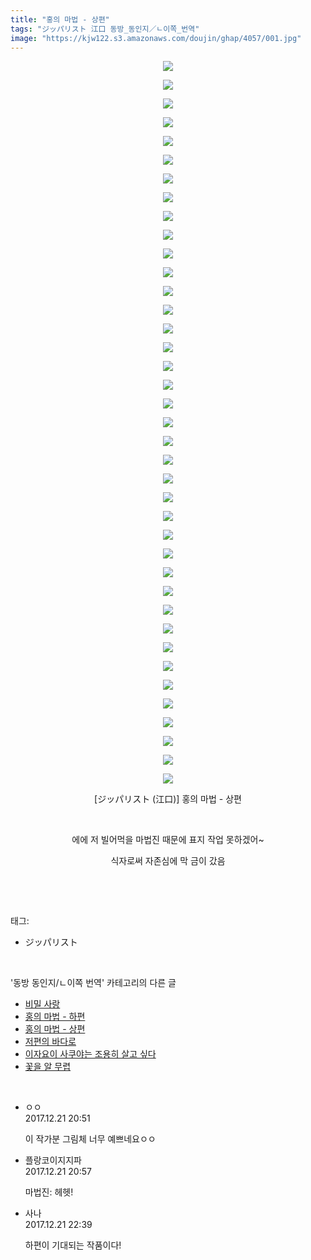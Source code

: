 ```yaml
---
title: "홍의 마법 - 상편"
tags: "ジッパリスト 江口 동방_동인지／ㄴ이쪽_번역"
image: "https://kjw122.s3.amazonaws.com/doujin/ghap/4057/001.jpg"
---
```

<div class="article">
<p style="text-align: center; clear: none; float: none;"><img src="{{ site.imgserver5 }}/ghap/4057/001.jpg"/></p>
<p style="text-align: center; clear: none; float: none;"><img src="{{ site.imgserver5 }}/ghap/4057/002.jpg"/></p>
<p style="text-align: center; clear: none; float: none;"><img src="{{ site.imgserver5 }}/ghap/4057/003.jpg"/></p>
<p style="text-align: center; clear: none; float: none;"><img src="{{ site.imgserver5 }}/ghap/4057/004.jpg"/></p>
<p style="text-align: center; clear: none; float: none;"><img src="{{ site.imgserver5 }}/ghap/4057/005.jpg"/></p>
<p style="text-align: center; clear: none; float: none;"><img src="{{ site.imgserver5 }}/ghap/4057/006.jpg"/></p>
<p style="text-align: center; clear: none; float: none;"><img src="{{ site.imgserver5 }}/ghap/4057/007.jpg"/></p>
<p style="text-align: center; clear: none; float: none;"><img src="{{ site.imgserver5 }}/ghap/4057/008.jpg"/></p>
<p style="text-align: center; clear: none; float: none;"><img src="{{ site.imgserver5 }}/ghap/4057/009.jpg"/></p>
<p style="text-align: center; clear: none; float: none;"><img src="{{ site.imgserver5 }}/ghap/4057/010.jpg"/></p>
<p style="text-align: center; clear: none; float: none;"><img src="{{ site.imgserver5 }}/ghap/4057/011.jpg"/></p>
<p style="text-align: center; clear: none; float: none;"><img src="{{ site.imgserver5 }}/ghap/4057/012.jpg"/></p>
<p style="text-align: center; clear: none; float: none;"><img src="{{ site.imgserver5 }}/ghap/4057/013.jpg"/></p>
<p style="text-align: center; clear: none; float: none;"><img src="{{ site.imgserver5 }}/ghap/4057/014.jpg"/></p>
<p style="text-align: center; clear: none; float: none;"><img src="{{ site.imgserver5 }}/ghap/4057/015.jpg"/></p>
<p style="text-align: center; clear: none; float: none;"><img src="{{ site.imgserver5 }}/ghap/4057/016.jpg"/></p>
<p style="text-align: center; clear: none; float: none;"><img src="{{ site.imgserver5 }}/ghap/4057/017.jpg"/></p>
<p style="text-align: center; clear: none; float: none;"><img src="{{ site.imgserver5 }}/ghap/4057/018.jpg"/></p>
<p style="text-align: center; clear: none; float: none;"><img src="{{ site.imgserver5 }}/ghap/4057/019.jpg"/></p>
<p style="text-align: center; clear: none; float: none;"><img src="{{ site.imgserver5 }}/ghap/4057/020.jpg"/></p>
<p style="text-align: center; clear: none; float: none;"><img src="{{ site.imgserver5 }}/ghap/4057/021.jpg"/></p>
<p style="text-align: center; clear: none; float: none;"><img src="{{ site.imgserver5 }}/ghap/4057/022.jpg"/></p>
<p style="text-align: center; clear: none; float: none;"><img src="{{ site.imgserver5 }}/ghap/4057/023.jpg"/></p>
<p style="text-align: center; clear: none; float: none;"><img src="{{ site.imgserver5 }}/ghap/4057/024.jpg"/></p>
<p style="text-align: center; clear: none; float: none;"><img src="{{ site.imgserver5 }}/ghap/4057/025.jpg"/></p>
<p style="text-align: center; clear: none; float: none;"><img src="{{ site.imgserver5 }}/ghap/4057/026.jpg"/></p>
<p style="text-align: center; clear: none; float: none;"><img src="{{ site.imgserver5 }}/ghap/4057/027.jpg"/></p>
<p style="text-align: center; clear: none; float: none;"><img src="{{ site.imgserver5 }}/ghap/4057/028.jpg"/></p>
<p style="text-align: center; clear: none; float: none;"><img src="{{ site.imgserver5 }}/ghap/4057/029.jpg"/></p>
<p style="text-align: center; clear: none; float: none;"><img src="{{ site.imgserver5 }}/ghap/4057/030.jpg"/></p>
<p style="text-align: center; clear: none; float: none;"><img src="{{ site.imgserver5 }}/ghap/4057/031.jpg"/></p>
<p style="text-align: center; clear: none; float: none;"><img src="{{ site.imgserver5 }}/ghap/4057/032.jpg"/></p>
<p style="text-align: center; clear: none; float: none;"><img src="{{ site.imgserver5 }}/ghap/4057/033.jpg"/></p>
<p style="text-align: center; clear: none; float: none;"><img src="{{ site.imgserver5 }}/ghap/4057/034.jpg"/></p>
<p style="text-align: center; clear: none; float: none;"><img src="{{ site.imgserver5 }}/ghap/4057/035.jpg"/></p>
<p style="text-align: center; clear: none; float: none;"><img src="{{ site.imgserver5 }}/ghap/4057/036.jpg"/></p>
<p style="text-align: center; clear: none; float: none;"><img src="{{ site.imgserver5 }}/ghap/4057/037.jpg"/></p>
<p style="text-align: center; clear: none; float: none;"><img src="{{ site.imgserver5 }}/ghap/4057/038.jpg"/></p>
<p style="text-align: center; clear: none; float: none;"><img src="{{ site.imgserver5 }}/ghap/4057/039.jpg"/></p>
<p style="text-align: center; clear: none; float: none;">[ジッパリスト (江口)] 홍의 마법 - 상편</p>
<p style="text-align: center; clear: none; float: none;"><br/></p>
<p style="text-align: center; clear: none; float: none;">에에 저 빌어먹을 마법진 때문에 표지 작업 못하겠어~</p>
<p style="text-align: center; clear: none; float: none;">식자로써 자존심에 막 금이 갔음</p>
<p><br/></p>
</div><br/>
<div class="tagTrail">
<p>태그: </p>
<ul>
<li>ジッパリスト</li>
</ul>
</div><br/>
<div class="another">
<p>'동방 동인지/ㄴ이쪽 번역' 카테고리의 다른 글</p>
<ul>
<li><a href="/ghap_4059">비밀 사랑</a></li>
<li><a href="/ghap_4058">홍의 마법 - 하편</a></li>
<li><a href="/ghap_4057">홍의 마법 - 상편</a></li>
<li><a href="/ghap_4056">저편의 바다로</a></li>
<li><a href="/ghap_4055">이자요이 사쿠야는 조용히 살고 싶다</a></li>
<li><a href="/ghap_4032">꽃을 알 무렵</a></li>
</ul>
</div><br/>
<div class="cb_module cb_fluid">
<div class="cb_wrt cb_profile">
<div class="comment">
<ul>
<li class="cb_thumb_off" id="comment15157083">
<div class="cb_comment_area">
<div class="cb_info_area">
<div class="cb_section">
<span class="cb_nick_name">ㅇㅇ</span>
</div>
<div class="cb_section">
<span class="cb_date">2017.12.21 20:51 </span>
</div>
</div>
<div class="cb_dsc_comment">
<p class="cb_dsc">
											이 작가분 그림체 너무 예쁘네요ㅇㅇ
										</p>
</div>
</div></li>
<li class="cb_thumb_off" id="comment15157085">
<div class="cb_comment_area">
<div class="cb_info_area">
<div class="cb_section">
<span class="cb_nick_name">플랑코이지지파</span>
</div>
<div class="cb_section">
<span class="cb_date">2017.12.21 20:57 </span>
</div>
</div>
<div class="cb_dsc_comment">
<p class="cb_dsc">
											마법진: 헤헷!
										</p>
</div>
</div></li>
<li class="cb_thumb_off" id="comment15157123">
<div class="cb_comment_area">
<div class="cb_info_area">
<div class="cb_section">
<span class="cb_nick_name">사나</span>
</div>
<div class="cb_section">
<span class="cb_date">2017.12.21 22:39 </span>
</div>
</div>
<div class="cb_dsc_comment">
<p class="cb_dsc">
											하편이 기대되는 작품이다!
										</p>
</div>
</div></li>
</ul>
</div>
</div><!-- commentList close -->
</div><br/>
